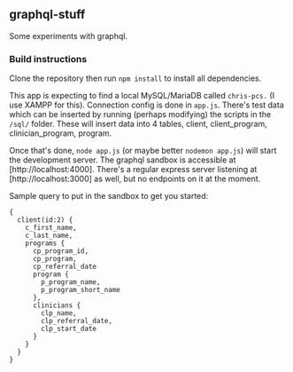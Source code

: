 ## graphql-stuff

Some experiments with graphql.

### Build instructions
Clone the repository then run `npm install` to install all dependencies.

This app is expecting to find a local MySQL/MariaDB called `chris-pcs.` (I use XAMPP for this). Connection config is done in `app.js`. There's test data which can be inserted by running (perhaps modifying) the scripts in the `/sql/` folder. These will insert data into 4 tables, client, client_program, clinician_program, program.

Once that's done, `node app.js` (or maybe better `nodemon app.js`) will start the development server. The graphql sandbox is accessible at [http://localhost:4000]. There's a regular express server listening at [http://localhost:3000] as well, but no endpoints on it at the moment.

Sample query to put in the sandbox to get you started:
```
{
  client(id:2) {
    c_first_name,
    c_last_name,
    programs {
      cp_program_id,
      cp_program,
      cp_referral_date
      program {
        p_program_name,
        p_program_short_name
      },
      clinicians {
        clp_name,
        clp_referral_date,
        clp_start_date
      }
  	}
  }
}
```

